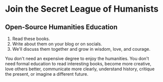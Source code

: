 # Join the Secret League of Humanists

## Open-Source Humanities Education

1. Read these books. 
2. Write about them on your blog or on socials. 
3. We'll discuss them together and grow in wisdom, love, and courage.

You don't need an expensive degree to enjoy the humanities. You don't need formal education to read interesting books, become more creative, love others better, communicate more clearly, understand history, critique the present, or imagine a different future.
